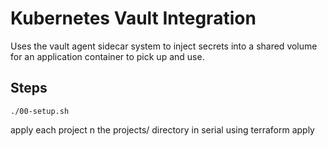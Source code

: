 # Kubernetes Vault Integration

Uses the vault agent sidecar system to inject secrets into a shared volume for an application container to pick up and use. 

## Steps
```
./00-setup.sh
```

apply each project n the projects/ directory in serial using terraform apply





